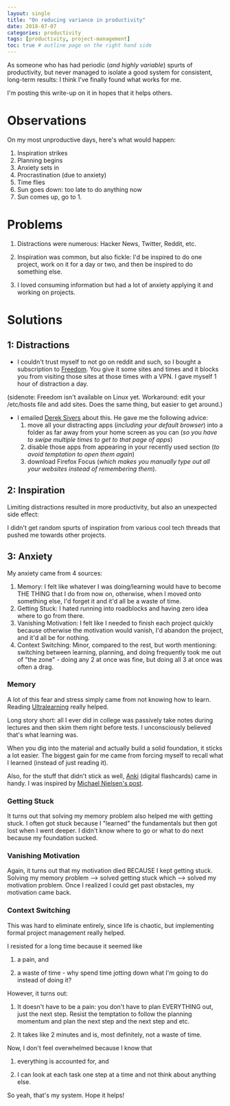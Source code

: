 ```yaml
---
layout: single
title: "On reducing variance in productivity"
date: 2018-07-07
categories: productivity
tags: [productivity, project-management]
toc: true # outline page on the right hand side
---
```


As someone who has had periodic (*and highly variable*) spurts of productivity, but never managed to isolate a good system for consistent, long-term results: I think I've finally found what works for me.

I'm posting this write-up on it in hopes that it helps others. 

# Observations

On my most unproductive days, here's what would happen:

1. Inspiration strikes
2. Planning begins
3. Anxiety sets in
4. Procrastination (due to anxiety)
5. Time flies
6. Sun goes down: too late to do anything now
7. Sun comes up, go to 1. 

# Problems

1. Distractions were numerous: Hacker News, Twitter, Reddit, etc.

2. Inspiration was common, but also fickle: I'd be inspired to do one project, work on it for a day or two, and then be inspired to do something else.

3. I loved consuming information but had a lot of anxiety applying it and working on projects.

# Solutions

## 1: Distractions

- I couldn't trust myself to not go on reddit and such, so I bought a subscription to [Freedom](https://freedom.to/). You give it some sites and times and it blocks you from visiting those sites at those times with a VPN. I gave myself 1 hour of distraction a day.

(sidenote: Freedom isn't available on Linux yet. Workaround: edit your /etc/hosts file and add sites. Does the same thing, but easier to get around.)

- I emailed [Derek Sivers](https://sivers.org/) about this. He gave me the following advice:
    1. move all your distracting apps (*including your default browser*) into a folder as far away from your home screen as you can (*so you have to swipe multiple times to get to that page of apps*)
    2. disable those apps from appearing in your recently used section (*to avoid temptation to open them again*)
    3. download Firefox Focus (*which makes you manually type out all your websites instead of remembering them*).

## 2: Inspiration

Limiting distractions resulted in more productivity, but also an unexpected side effect:

I didn't get random spurts of inspiration from various cool tech threads that pushed me towards other projects.

## 3: Anxiety

My anxiety came from 4 sources:

1. Memory: I felt like whatever I was doing/learning would have to become THE THING that I do from now on, otherwise, when I moved onto something else, I'd forget it and it'd all be a waste of time.
2. Getting Stuck: I hated running into roadblocks and having zero idea where to go from there.
3. Vanishing Motivation: I felt like I needed to finish each project quickly because otherwise the motivation would vanish, I'd abandon the project, and it'd all be for nothing.
4. Context Switching: Minor, compared to the rest, but worth mentioning: switching between learning, planning, and doing frequently took me out of "the zone" - doing any 2 at once was fine, but doing all 3 at once was often a drag.

### Memory

A lot of this fear and stress simply came from not knowing how to learn. Reading [Ultralearning](https://www.scotthyoung.com/blog/ultralearning/) really helped.

Long story short: all I ever did in college was passively take notes during lectures and then skim them right before tests. I unconsciously believed that's what learning was.

When you dig into the material and actually build a solid foundation, it sticks a lot easier. The biggest gain for me came from forcing myself to recall what I learned (instead of just reading it).

Also, for the stuff that didn't stick as well, [Anki](https://apps.ankiweb.net/) (digital flashcards) came in handy. I was inspired by [Michael Nielsen's post](http://augmentingcognition.com/ltm.html).

### Getting Stuck

It turns out that solving my memory problem also helped me with getting stuck. I often got stuck because I "learned" the fundamentals but then got lost when I went deeper. I didn't know where to go or what to do next because my foundation sucked.

### Vanishing Motivation

Again, it turns out that my motivation died BECAUSE I kept getting stuck. Solving my memory problem --> solved getting stuck which --> solved my motivation problem. Once I realized I could get past obstacles, my motivation came back.

### Context Switching

This was hard to eliminate entirely, since life is chaotic, but implementing formal project management really helped.

I resisted for a long time because it seemed like

1. a pain, and

2. a waste of time - why spend time jotting down what I'm going to do instead of doing it?

However, it turns out:

1. It doesn't have to be a pain: you don't have to plan EVERYTHING out, just the next step. Resist the temptation to follow the planning momentum and plan the next step and the next step and etc.

2. It takes like 2 minutes and is, most definitely, not a waste of time.

Now, I don't feel overwhelmed because I know that

1. everything is accounted for, and

2. I can look at each task one step at a time and not think about anything else.

So yeah, that's my system. Hope it helps!